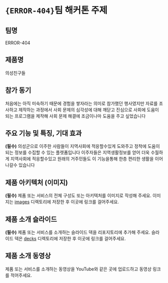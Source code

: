 # `{ERROR-404}`팀 해커톤 주제

## 팀명

 ERROR-404

## 제품명

 의성친구들

## 참가 동기

처음에는 아직 미숙하기 때문에 경험을 쌓자라는 의미로 참가했던 행사였지만 자료를 조사하고 제작하는 과정에서 사회 문제의 심각성에 대해 깨닫고 진심으로 사회에 도움이 되는 프로그램을 제작해 사회 문제 해결에 조금이나마 도움을 주고 싶었습니다

## 주요 기능 및 특징, 기대 효과

**(필수)** 의성군으로 이주한 사람들이 지역사회에 적응할수있게 도와주고 정착에 도움이되는 정보를 수집할 수 있는 플렛폼입니다 이주자들은 지역생활정보를 얻어 더욱 수월하게 지역사회에 적응할수있고 원래의 거주민들도 이 기능을통해 한층 편리한 생활을 이어나갈수 있습니다

## 제품 아키텍처 (이미지)

**(필수)** 제품 또는 서비스의 전체 구성도 또는 아키텍처를 이미지로 작성해 주세요. 이미지는 [images](./images) 디렉토리에 저장한 후 이곳에 링크를 걸어주세요.

## 제품 소개 슬라이드

**(필수)** 제품 또는 서비스를 소개하는 슬라이드 덱을 리포지토리에 추가해 주세요. 슬라이드 덱은 [decks](./decks) 디렉토리에 저장한 후 이곳에 링크를 걸어주세요.

## 제품 소개 동영상

제품 또는 서비스를 소개하는 동영상을 YouTube와 같은 곳에 업로드하고 동영상 링크를 적어주세요.
